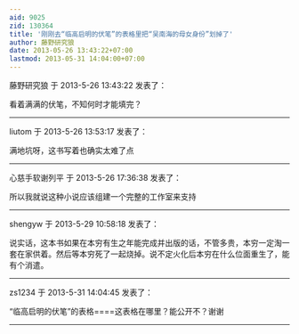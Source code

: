 ```yaml
---
aid: 9025
zid: 130364
title: '刚刚去“临高启明的伏笔”的表格里把“吴南海的母女身份”划掉了'
author: 藤野研究狼
date: 2013-05-26 13:43:22+07:00
lastmod: 2013-05-31 14:04:00+07:00
---
```


藤野研究狼 于 2013-5-26 13:43:22 发表了：

看着满满的伏笔，不知何时才能填完？

---------

liutom 于 2013-5-26 13:53:17 发表了：

满地坑呀，这书写着也确实太难了点

---------

心慈手软谢列平 于 2013-5-26 17:36:38 发表了：

所以我就说这种小说应该组建一个完整的工作室来支持

---------

shengyw 于 2013-5-29 10:58:18 发表了：

说实话，这本书如果在本穷有生之年能完成并出版的话，不管多贵，本穷一定淘一套在家供着。然后等本穷死了一起烧掉。说不定火化后本穷在什么位面重生了，能有个消遣。

---------

zs1234 于 2013-5-31 14:04:45 发表了：

“临高启明的伏笔”的表格====这表格在哪里？能公开不？谢谢

---------

